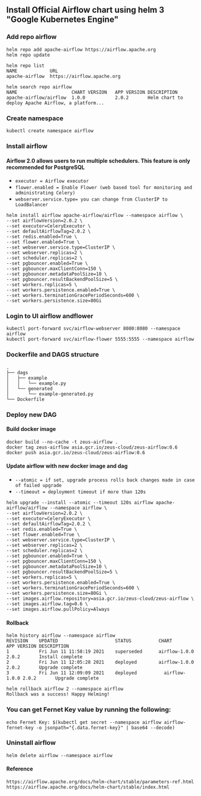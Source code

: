 ## Install Official Airflow chart using helm 3 "Google Kubernetes Engine"

### Add repo airflow
```
helm repo add apache-airflow https://airflow.apache.org
helm repo update

helm repo list
NAME          	URL                       
apache-airflow	https://airflow.apache.org

helm search repo airflow
NAME                  	CHART VERSION	APP VERSION	DESCRIPTION                                       
apache-airflow/airflow	1.0.0        	2.0.2      	Helm chart to deploy Apache Airflow, a platform...
```

### Create namespace
```
kubectl create namespace airflow
```

### Install airflow
#### Airflow 2.0 allows users to run multiple schedulers. This feature is only recommended for PostgreSQL
- `executor = Airflow executor`
- `flower.enabled = Enable Flower (web based tool for monitoring and administrating Celery)`
- `webserver.service.type= you can change from ClusterIP to LoadBalancer`
```
helm install airflow apache-airflow/airflow --namespace airflow \
--set airflowVersion=2.0.2 \
--set executor=CeleryExecutor \
--set defaultAirflowTag=2.0.2 \
--set redis.enabled=True \
--set flower.enabled=True \
--set webserver.service.type=ClusterIP \
--set webserver.replicas=2 \
--set scheduler.replicas=2 \
--set pgbouncer.enabled=True \
--set pgbouncer.maxClientConn=150 \
--set pgbouncer.metadataPoolSize=10 \
--set pgbouncer.resultBackendPoolSize=5 \
--set workers.replicas=5 \
--set workers.persistence.enabled=True \
--set workers.terminationGracePeriodSeconds=600 \
--set workers.persistence.size=80Gi
```

### Login to UI airflow andflower
```
kubectl port-forward svc/airflow-webserver 8080:8080 --namespace airflow
kubectl port-forward svc/airflow-flower 5555:5555 --namespace airflow
```

### Dockerfile and DAGS structure
```
.
├── dags
│   ├── example
│   │   └── example.py
│   └── generated
│       └── example-generated.py
└── Dockerfile
```



### Deploy new DAG
#### Build docker image
```
docker build --no-cache -t zeus-airflow .
docker tag zeus-airflow asia.gcr.io/zeus-cloud/zeus-airflow:0.6
docker push asia.gcr.io/zeus-cloud/zeus-airflow:0.6
```

#### Update airflow with new docker image and dag
- `--atomic = if set, upgrade process rolls back changes made in case of failed upgrade`
- `--timeout = deployment timeout if more than 120s`
```
helm upgrade --install --atomic --timeout 120s airflow apache-airflow/airflow --namespace airflow \
--set airflowVersion=2.0.2 \
--set executor=CeleryExecutor \
--set defaultAirflowTag=2.0.2 \
--set redis.enabled=True \
--set flower.enabled=True \
--set webserver.service.type=ClusterIP \
--set webserver.replicas=2 \
--set scheduler.replicas=2 \
--set pgbouncer.enabled=True \
--set pgbouncer.maxClientConn=150 \
--set pgbouncer.metadataPoolSize=10 \
--set pgbouncer.resultBackendPoolSize=5 \
--set workers.replicas=5 \
--set workers.persistence.enabled=True \
--set workers.terminationGracePeriodSeconds=600 \
--set workers.persistence.size=80Gi \
--set images.airflow.repository=asia.gcr.io/zeus-cloud/zeus-airflow \
--set images.airflow.tag=0.6 \
--set images.airflow.pullPolicy=Always
```


#### Rollback
```
helm history airflow --namespace airflow
REVISION	UPDATED                 	STATUS         	CHART        	APP VERSION	DESCRIPTION      
1       	Fri Jun 11 11:58:19 2021	superseded     	airflow-1.0.0	2.0.2      	Install complete 
2       	Fri Jun 11 12:05:28 2021	deployed       	airflow-1.0.0	2.0.2      	Upgrade complete 
3       	Fri Jun 11 12:09:09 2021	deployed	      airflow-1.0.0	2.0.2      	Upgrade complete

helm rollback airflow 2 --namespace airflow
Rollback was a success! Happy Helming!
```

### You can get Fernet Key value by running the following:
```
echo Fernet Key: $(kubectl get secret --namespace airflow airflow-fernet-key -o jsonpath="{.data.fernet-key}" | base64 --decode)
```
 
### Uninstall airflow
```
helm delete airflow --namespace airflow
```

#### Reference
```
https://airflow.apache.org/docs/helm-chart/stable/parameters-ref.html
https://airflow.apache.org/docs/helm-chart/stable/index.html
```

